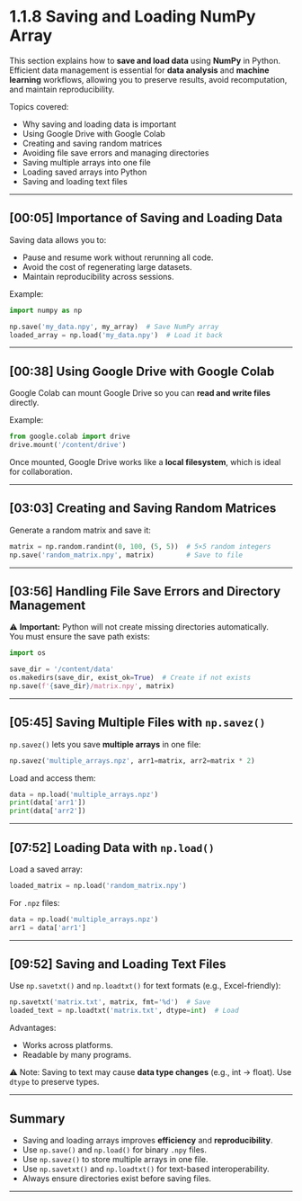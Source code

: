 # 1.1.8 Saving and Loading NumPy Array

This section explains how to **save and load data** using **NumPy** in Python.  
Efficient data management is essential for **data analysis** and **machine learning** workflows, allowing you to preserve results, avoid recomputation, and maintain reproducibility.

Topics covered:
- Why saving and loading data is important
- Using Google Drive with Google Colab
- Creating and saving random matrices
- Avoiding file save errors and managing directories
- Saving multiple arrays into one file
- Loading saved arrays into Python
- Saving and loading text files

---

## [00:05] Importance of Saving and Loading Data

Saving data allows you to:
- Pause and resume work without rerunning all code.
- Avoid the cost of regenerating large datasets.
- Maintain reproducibility across sessions.

Example:
```python
import numpy as np

np.save('my_data.npy', my_array)  # Save NumPy array
loaded_array = np.load('my_data.npy')  # Load it back
```

---

## [00:38] Using Google Drive with Google Colab

Google Colab can mount Google Drive so you can **read and write files** directly.

Example:
```python
from google.colab import drive
drive.mount('/content/drive')
```
Once mounted, Google Drive works like a **local filesystem**, which is ideal for collaboration.

---

## [03:03] Creating and Saving Random Matrices

Generate a random matrix and save it:
```python
matrix = np.random.randint(0, 100, (5, 5))  # 5×5 random integers
np.save('random_matrix.npy', matrix)        # Save to file
```

---

## [03:56] Handling File Save Errors and Directory Management

⚠ **Important:** Python will not create missing directories automatically.  
You must ensure the save path exists:
```python
import os

save_dir = '/content/data'
os.makedirs(save_dir, exist_ok=True)  # Create if not exists
np.save(f'{save_dir}/matrix.npy', matrix)
```

---

## [05:45] Saving Multiple Files with `np.savez()`

`np.savez()` lets you save **multiple arrays** in one file:
```python
np.savez('multiple_arrays.npz', arr1=matrix, arr2=matrix * 2)
```
Load and access them:
```python
data = np.load('multiple_arrays.npz')
print(data['arr1'])
print(data['arr2'])
```

---

## [07:52] Loading Data with `np.load()`

Load a saved array:
```python
loaded_matrix = np.load('random_matrix.npy')
```
For `.npz` files:
```python
data = np.load('multiple_arrays.npz')
arr1 = data['arr1']
```

---

## [09:52] Saving and Loading Text Files

Use `np.savetxt()` and `np.loadtxt()` for text formats (e.g., Excel-friendly):
```python
np.savetxt('matrix.txt', matrix, fmt='%d')  # Save
loaded_text = np.loadtxt('matrix.txt', dtype=int)  # Load
```
Advantages:
- Works across platforms.
- Readable by many programs.

⚠ Note: Saving to text may cause **data type changes** (e.g., int → float). Use `dtype` to preserve types.

---

## Summary

- Saving and loading arrays improves **efficiency** and **reproducibility**.
- Use `np.save()` and `np.load()` for binary `.npy` files.
- Use `np.savez()` to store multiple arrays in one file.
- Use `np.savetxt()` and `np.loadtxt()` for text-based interoperability.
- Always ensure directories exist before saving files.

---

